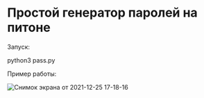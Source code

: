 # Простой генератор паролей на питоне #


Запуск:

python3 pass.py

Пример работы:


![Снимок экрана от 2021-12-25 17-18-16](https://user-images.githubusercontent.com/78643026/147386953-dfd211e2-08cf-45f2-9fd4-1e15d3762018.png)
